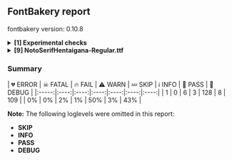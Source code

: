 ## FontBakery report

fontbakery version: 0.10.8

<details><summary><b>[1] Experimental checks</b></summary><div><details><summary>🔥 <b>FAIL:</b> Shapes languages in all GF glyphsets. (<a href="https://font-bakery.readthedocs.io/en/stable/fontbakery/profiles/googlefonts.html#com.google.fonts/check/glyphsets/shape_languages">com.google.fonts/check/glyphsets/shape_languages</a>)</summary><div>


* 🔥 **FAIL** No GF glyphset was found to be supported >80%, so language shaping support couldn't get checked. [code: no-glyphset-supported]
</div></details><br></div></details><details><summary><b>[9] NotoSerifHentaigana-Regular.ttf</b></summary><div><details><summary>💔 <b>ERROR:</b> Check that texts shape as per expectation (<a href="https://font-bakery.readthedocs.io/en/stable/fontbakery/profiles/<Section: Shaping Checks>.html#com.google.fonts/check/shaping/regression">com.google.fonts/check/shaping/regression</a>)</summary><div>


* 💔 **ERROR** Failed with KeyError: 'uni0E70'
</div></details><details><summary>🔥 <b>FAIL:</b> Check Google Fonts glyph coverage. (<a href="https://font-bakery.readthedocs.io/en/stable/fontbakery/profiles/googlefonts.html#com.google.fonts/check/glyph_coverage">com.google.fonts/check/glyph_coverage</a>)</summary><div>


* 🔥 **FAIL** Missing required codepoints:

	- 0x0021 (EXCLAMATION MARK)


	- 0x0022 (QUOTATION MARK)


	- 0x0023 (NUMBER SIGN)


	- 0x0024 (DOLLAR SIGN)


	- 0x0025 (PERCENT SIGN)


	- 0x0026 (AMPERSAND)


	- 0x0027 (APOSTROPHE)


	- 0x0028 (LEFT PARENTHESIS)


	- 0x0029 (RIGHT PARENTHESIS)


	- 0x002A (ASTERISK)


	- 0x002B (PLUS SIGN)


	- 0x002C (COMMA)


	- 0x002D (HYPHEN-MINUS)


	- 0x002E (FULL STOP)


	- 0x002F (SOLIDUS)


	- 0x0030 (DIGIT ZERO)


	- 0x0031 (DIGIT ONE)


	- 0x0032 (DIGIT TWO)


	- 0x0033 (DIGIT THREE)


	- 0x0034 (DIGIT FOUR)


	- 0x0035 (DIGIT FIVE)


	- 0x0036 (DIGIT SIX)


	- 0x0037 (DIGIT SEVEN)


	- 0x0038 (DIGIT EIGHT)


	- 0x0039 (DIGIT NINE)


	- 0x003A (COLON)


	- 0x003B (SEMICOLON)


	- 0x003C (LESS-THAN SIGN)


	- 0x003D (EQUALS SIGN)


	- 0x003E (GREATER-THAN SIGN)


	- 0x003F (QUESTION MARK)


	- 0x0040 (COMMERCIAL AT)


	- 0x0041 (LATIN CAPITAL LETTER A)


	- 0x0042 (LATIN CAPITAL LETTER B)


	- 0x0043 (LATIN CAPITAL LETTER C)


	- 0x0044 (LATIN CAPITAL LETTER D)


	- 0x0045 (LATIN CAPITAL LETTER E)


	- 0x0046 (LATIN CAPITAL LETTER F)


	- 0x0047 (LATIN CAPITAL LETTER G)


	- 0x0048 (LATIN CAPITAL LETTER H)


	- 0x0049 (LATIN CAPITAL LETTER I)


	- 0x004A (LATIN CAPITAL LETTER J)


	- 0x004B (LATIN CAPITAL LETTER K)


	- 0x004C (LATIN CAPITAL LETTER L)


	- 0x004D (LATIN CAPITAL LETTER M)


	- 0x004E (LATIN CAPITAL LETTER N)


	- 0x004F (LATIN CAPITAL LETTER O)


	- 0x0050 (LATIN CAPITAL LETTER P)


	- 0x0051 (LATIN CAPITAL LETTER Q)


	- 0x0052 (LATIN CAPITAL LETTER R)


	- 0x0053 (LATIN CAPITAL LETTER S)


	- 0x0054 (LATIN CAPITAL LETTER T)


	- 0x0055 (LATIN CAPITAL LETTER U)


	- 0x0056 (LATIN CAPITAL LETTER V)


	- 0x0057 (LATIN CAPITAL LETTER W)


	- 0x0058 (LATIN CAPITAL LETTER X)


	- 0x0059 (LATIN CAPITAL LETTER Y)


	- 0x005A (LATIN CAPITAL LETTER Z)


	- 0x005B (LEFT SQUARE BRACKET)


	- 0x005C (REVERSE SOLIDUS)


	- 0x005D (RIGHT SQUARE BRACKET)


	- 0x005E (CIRCUMFLEX ACCENT)


	- 0x005F (LOW LINE)


	- 0x0060 (GRAVE ACCENT)


	- 0x0061 (LATIN SMALL LETTER A)


	- 0x0062 (LATIN SMALL LETTER B)


	- 0x0063 (LATIN SMALL LETTER C)


	- 0x0064 (LATIN SMALL LETTER D)


	- 0x0065 (LATIN SMALL LETTER E)


	- 0x0066 (LATIN SMALL LETTER F)


	- 0x0067 (LATIN SMALL LETTER G)


	- 0x0068 (LATIN SMALL LETTER H)


	- 0x0069 (LATIN SMALL LETTER I)


	- 0x006A (LATIN SMALL LETTER J)


	- 0x006B (LATIN SMALL LETTER K)


	- 0x006C (LATIN SMALL LETTER L)


	- 0x006D (LATIN SMALL LETTER M)


	- 0x006E (LATIN SMALL LETTER N)


	- 0x006F (LATIN SMALL LETTER O)


	- 0x0070 (LATIN SMALL LETTER P)


	- 0x0071 (LATIN SMALL LETTER Q)


	- 0x0072 (LATIN SMALL LETTER R)


	- 0x0073 (LATIN SMALL LETTER S)


	- 0x0074 (LATIN SMALL LETTER T)


	- 0x0075 (LATIN SMALL LETTER U)


	- 0x0076 (LATIN SMALL LETTER V)


	- 0x0077 (LATIN SMALL LETTER W)


	- 0x0078 (LATIN SMALL LETTER X)


	- 0x0079 (LATIN SMALL LETTER Y)


	- 0x007A (LATIN SMALL LETTER Z)


	- 0x007B (LEFT CURLY BRACKET)


	- 0x007C (VERTICAL LINE)


	- 0x007D (RIGHT CURLY BRACKET)


	- 0x007E (TILDE)


	- 0x00A1 (INVERTED EXCLAMATION MARK)


	- 0x00A2 (CENT SIGN)


	- 0x00A3 (POUND SIGN)


	- 0x00A5 (YEN SIGN)


	- 0x00A7 (SECTION SIGN)


	- 0x00A8 (DIAERESIS)


	- 0x00A9 (COPYRIGHT SIGN)


	- 0x00AA (FEMININE ORDINAL INDICATOR)


	- 0x00AB (LEFT-POINTING DOUBLE ANGLE QUOTATION MARK)


	- 0x00AE (REGISTERED SIGN)


	- 0x00AF (MACRON)


	- 0x00B0 (DEGREE SIGN)


	- 0x00B4 (ACUTE ACCENT)


	- 0x00B6 (PILCROW SIGN)


	- 0x00B7 (MIDDLE DOT)


	- 0x00B8 (CEDILLA)


	- 0x00BA (MASCULINE ORDINAL INDICATOR)


	- 0x00BB (RIGHT-POINTING DOUBLE ANGLE QUOTATION MARK)


	- 0x00BF (INVERTED QUESTION MARK)


	- 0x00C0 (LATIN CAPITAL LETTER A WITH GRAVE)


	- 0x00C1 (LATIN CAPITAL LETTER A WITH ACUTE)


	- 0x00C2 (LATIN CAPITAL LETTER A WITH CIRCUMFLEX)


	- 0x00C3 (LATIN CAPITAL LETTER A WITH TILDE)


	- 0x00C4 (LATIN CAPITAL LETTER A WITH DIAERESIS)


	- 0x00C5 (LATIN CAPITAL LETTER A WITH RING ABOVE)


	- 0x00C6 (LATIN CAPITAL LETTER AE)


	- 0x00C7 (LATIN CAPITAL LETTER C WITH CEDILLA)


	- 0x00C8 (LATIN CAPITAL LETTER E WITH GRAVE)


	- 0x00C9 (LATIN CAPITAL LETTER E WITH ACUTE)


	- 0x00CA (LATIN CAPITAL LETTER E WITH CIRCUMFLEX)


	- 0x00CB (LATIN CAPITAL LETTER E WITH DIAERESIS)


	- 0x00CC (LATIN CAPITAL LETTER I WITH GRAVE)


	- 0x00CD (LATIN CAPITAL LETTER I WITH ACUTE)


	- 0x00CE (LATIN CAPITAL LETTER I WITH CIRCUMFLEX)


	- 0x00CF (LATIN CAPITAL LETTER I WITH DIAERESIS)


	- 0x00D0 (LATIN CAPITAL LETTER ETH)


	- 0x00D1 (LATIN CAPITAL LETTER N WITH TILDE)


	- 0x00D2 (LATIN CAPITAL LETTER O WITH GRAVE)


	- 0x00D3 (LATIN CAPITAL LETTER O WITH ACUTE)


	- 0x00D4 (LATIN CAPITAL LETTER O WITH CIRCUMFLEX)


	- 0x00D5 (LATIN CAPITAL LETTER O WITH TILDE)


	- 0x00D6 (LATIN CAPITAL LETTER O WITH DIAERESIS)


	- 0x00D7 (MULTIPLICATION SIGN)


	- 0x00D8 (LATIN CAPITAL LETTER O WITH STROKE)


	- 0x00D9 (LATIN CAPITAL LETTER U WITH GRAVE)


	- 0x00DA (LATIN CAPITAL LETTER U WITH ACUTE)


	- 0x00DB (LATIN CAPITAL LETTER U WITH CIRCUMFLEX)


	- 0x00DC (LATIN CAPITAL LETTER U WITH DIAERESIS)


	- 0x00DD (LATIN CAPITAL LETTER Y WITH ACUTE)


	- 0x00DE (LATIN CAPITAL LETTER THORN)


	- 0x00DF (LATIN SMALL LETTER SHARP S)


	- 0x00E0 (LATIN SMALL LETTER A WITH GRAVE)


	- 0x00E1 (LATIN SMALL LETTER A WITH ACUTE)


	- 0x00E2 (LATIN SMALL LETTER A WITH CIRCUMFLEX)


	- 0x00E3 (LATIN SMALL LETTER A WITH TILDE)


	- 0x00E4 (LATIN SMALL LETTER A WITH DIAERESIS)


	- 0x00E5 (LATIN SMALL LETTER A WITH RING ABOVE)


	- 0x00E6 (LATIN SMALL LETTER AE)


	- 0x00E7 (LATIN SMALL LETTER C WITH CEDILLA)


	- 0x00E8 (LATIN SMALL LETTER E WITH GRAVE)


	- 0x00E9 (LATIN SMALL LETTER E WITH ACUTE)


	- 0x00EA (LATIN SMALL LETTER E WITH CIRCUMFLEX)


	- 0x00EB (LATIN SMALL LETTER E WITH DIAERESIS)


	- 0x00EC (LATIN SMALL LETTER I WITH GRAVE)


	- 0x00ED (LATIN SMALL LETTER I WITH ACUTE)


	- 0x00EE (LATIN SMALL LETTER I WITH CIRCUMFLEX)


	- 0x00EF (LATIN SMALL LETTER I WITH DIAERESIS)


	- 0x00F0 (LATIN SMALL LETTER ETH)


	- 0x00F1 (LATIN SMALL LETTER N WITH TILDE)


	- 0x00F2 (LATIN SMALL LETTER O WITH GRAVE)


	- 0x00F3 (LATIN SMALL LETTER O WITH ACUTE)


	- 0x00F4 (LATIN SMALL LETTER O WITH CIRCUMFLEX)


	- 0x00F5 (LATIN SMALL LETTER O WITH TILDE)


	- 0x00F6 (LATIN SMALL LETTER O WITH DIAERESIS)


	- 0x00F7 (DIVISION SIGN)


	- 0x00F8 (LATIN SMALL LETTER O WITH STROKE)


	- 0x00F9 (LATIN SMALL LETTER U WITH GRAVE)


	- 0x00FA (LATIN SMALL LETTER U WITH ACUTE)


	- 0x00FB (LATIN SMALL LETTER U WITH CIRCUMFLEX)


	- 0x00FC (LATIN SMALL LETTER U WITH DIAERESIS)


	- 0x00FD (LATIN SMALL LETTER Y WITH ACUTE)


	- 0x00FE (LATIN SMALL LETTER THORN)


	- 0x00FF (LATIN SMALL LETTER Y WITH DIAERESIS)


	- 0x0100 (LATIN CAPITAL LETTER A WITH MACRON)


	- 0x0101 (LATIN SMALL LETTER A WITH MACRON)


	- 0x0102 (LATIN CAPITAL LETTER A WITH BREVE)


	- 0x0103 (LATIN SMALL LETTER A WITH BREVE)


	- 0x0104 (LATIN CAPITAL LETTER A WITH OGONEK)


	- 0x0105 (LATIN SMALL LETTER A WITH OGONEK)


	- 0x0106 (LATIN CAPITAL LETTER C WITH ACUTE)


	- 0x0107 (LATIN SMALL LETTER C WITH ACUTE)


	- 0x010A (LATIN CAPITAL LETTER C WITH DOT ABOVE)


	- 0x010B (LATIN SMALL LETTER C WITH DOT ABOVE)


	- 0x010C (LATIN CAPITAL LETTER C WITH CARON)


	- 0x010D (LATIN SMALL LETTER C WITH CARON)


	- 0x010E (LATIN CAPITAL LETTER D WITH CARON)


	- 0x010F (LATIN SMALL LETTER D WITH CARON)


	- 0x0110 (LATIN CAPITAL LETTER D WITH STROKE)


	- 0x0111 (LATIN SMALL LETTER D WITH STROKE)


	- 0x0112 (LATIN CAPITAL LETTER E WITH MACRON)


	- 0x0113 (LATIN SMALL LETTER E WITH MACRON)


	- 0x0116 (LATIN CAPITAL LETTER E WITH DOT ABOVE)


	- 0x0117 (LATIN SMALL LETTER E WITH DOT ABOVE)


	- 0x0118 (LATIN CAPITAL LETTER E WITH OGONEK)


	- 0x0119 (LATIN SMALL LETTER E WITH OGONEK)


	- 0x011A (LATIN CAPITAL LETTER E WITH CARON)


	- 0x011B (LATIN SMALL LETTER E WITH CARON)


	- 0x011E (LATIN CAPITAL LETTER G WITH BREVE)


	- 0x011F (LATIN SMALL LETTER G WITH BREVE)


	- 0x0120 (LATIN CAPITAL LETTER G WITH DOT ABOVE)


	- 0x0121 (LATIN SMALL LETTER G WITH DOT ABOVE)


	- 0x0122 (LATIN CAPITAL LETTER G WITH CEDILLA)


	- 0x0123 (LATIN SMALL LETTER G WITH CEDILLA)


	- 0x0126 (LATIN CAPITAL LETTER H WITH STROKE)


	- 0x0127 (LATIN SMALL LETTER H WITH STROKE)


	- 0x012A (LATIN CAPITAL LETTER I WITH MACRON)


	- 0x012B (LATIN SMALL LETTER I WITH MACRON)


	- 0x012E (LATIN CAPITAL LETTER I WITH OGONEK)


	- 0x012F (LATIN SMALL LETTER I WITH OGONEK)


	- 0x0130 (LATIN CAPITAL LETTER I WITH DOT ABOVE)


	- 0x0131 (LATIN SMALL LETTER DOTLESS I)


	- 0x0136 (LATIN CAPITAL LETTER K WITH CEDILLA)


	- 0x0137 (LATIN SMALL LETTER K WITH CEDILLA)


	- 0x0139 (LATIN CAPITAL LETTER L WITH ACUTE)


	- 0x013A (LATIN SMALL LETTER L WITH ACUTE)


	- 0x013B (LATIN CAPITAL LETTER L WITH CEDILLA)


	- 0x013C (LATIN SMALL LETTER L WITH CEDILLA)


	- 0x013D (LATIN CAPITAL LETTER L WITH CARON)


	- 0x013E (LATIN SMALL LETTER L WITH CARON)


	- 0x0141 (LATIN CAPITAL LETTER L WITH STROKE)


	- 0x0142 (LATIN SMALL LETTER L WITH STROKE)


	- 0x0143 (LATIN CAPITAL LETTER N WITH ACUTE)


	- 0x0144 (LATIN SMALL LETTER N WITH ACUTE)


	- 0x0145 (LATIN CAPITAL LETTER N WITH CEDILLA)


	- 0x0146 (LATIN SMALL LETTER N WITH CEDILLA)


	- 0x0147 (LATIN CAPITAL LETTER N WITH CARON)


	- 0x0148 (LATIN SMALL LETTER N WITH CARON)


	- 0x0150 (LATIN CAPITAL LETTER O WITH DOUBLE ACUTE)


	- 0x0151 (LATIN SMALL LETTER O WITH DOUBLE ACUTE)


	- 0x0152 (LATIN CAPITAL LIGATURE OE)


	- 0x0153 (LATIN SMALL LIGATURE OE)


	- 0x0154 (LATIN CAPITAL LETTER R WITH ACUTE)


	- 0x0155 (LATIN SMALL LETTER R WITH ACUTE)


	- 0x0158 (LATIN CAPITAL LETTER R WITH CARON)


	- 0x0159 (LATIN SMALL LETTER R WITH CARON)


	- 0x015A (LATIN CAPITAL LETTER S WITH ACUTE)


	- 0x015B (LATIN SMALL LETTER S WITH ACUTE)


	- 0x015E (LATIN CAPITAL LETTER S WITH CEDILLA)


	- 0x015F (LATIN SMALL LETTER S WITH CEDILLA)


	- 0x0160 (LATIN CAPITAL LETTER S WITH CARON)


	- 0x0161 (LATIN SMALL LETTER S WITH CARON)


	- 0x0164 (LATIN CAPITAL LETTER T WITH CARON)


	- 0x0165 (LATIN SMALL LETTER T WITH CARON)


	- 0x016A (LATIN CAPITAL LETTER U WITH MACRON)


	- 0x016B (LATIN SMALL LETTER U WITH MACRON)


	- 0x016E (LATIN CAPITAL LETTER U WITH RING ABOVE)


	- 0x016F (LATIN SMALL LETTER U WITH RING ABOVE)


	- 0x0170 (LATIN CAPITAL LETTER U WITH DOUBLE ACUTE)


	- 0x0171 (LATIN SMALL LETTER U WITH DOUBLE ACUTE)


	- 0x0172 (LATIN CAPITAL LETTER U WITH OGONEK)


	- 0x0173 (LATIN SMALL LETTER U WITH OGONEK)


	- 0x0174 (LATIN CAPITAL LETTER W WITH CIRCUMFLEX)


	- 0x0175 (LATIN SMALL LETTER W WITH CIRCUMFLEX)


	- 0x0176 (LATIN CAPITAL LETTER Y WITH CIRCUMFLEX)


	- 0x0177 (LATIN SMALL LETTER Y WITH CIRCUMFLEX)


	- 0x0178 (LATIN CAPITAL LETTER Y WITH DIAERESIS)


	- 0x0179 (LATIN CAPITAL LETTER Z WITH ACUTE)


	- 0x017A (LATIN SMALL LETTER Z WITH ACUTE)


	- 0x017B (LATIN CAPITAL LETTER Z WITH DOT ABOVE)


	- 0x017C (LATIN SMALL LETTER Z WITH DOT ABOVE)


	- 0x017D (LATIN CAPITAL LETTER Z WITH CARON)


	- 0x017E (LATIN SMALL LETTER Z WITH CARON)


	- 0x0218 (LATIN CAPITAL LETTER S WITH COMMA BELOW)


	- 0x0219 (LATIN SMALL LETTER S WITH COMMA BELOW)


	- 0x021A (LATIN CAPITAL LETTER T WITH COMMA BELOW)


	- 0x021B (LATIN SMALL LETTER T WITH COMMA BELOW)


	- 0x0237 (LATIN SMALL LETTER DOTLESS J)


	- 0x02C6 (MODIFIER LETTER CIRCUMFLEX ACCENT)


	- 0x02C7 (CARON)


	- 0x02D8 (BREVE)


	- 0x02D9 (DOT ABOVE)


	- 0x02DA (RING ABOVE)


	- 0x02DB (OGONEK)


	- 0x02DC (SMALL TILDE)


	- 0x02DD (DOUBLE ACUTE ACCENT)


	- 0x0300 (COMBINING GRAVE ACCENT)


	- 0x0301 (COMBINING ACUTE ACCENT)


	- 0x0302 (COMBINING CIRCUMFLEX ACCENT)


	- 0x0303 (COMBINING TILDE)


	- 0x0304 (COMBINING MACRON)


	- 0x0306 (COMBINING BREVE)


	- 0x0307 (COMBINING DOT ABOVE)


	- 0x0308 (COMBINING DIAERESIS)


	- 0x030A (COMBINING RING ABOVE)


	- 0x030B (COMBINING DOUBLE ACUTE ACCENT)


	- 0x030C (COMBINING CARON)


	- 0x0326 (COMBINING COMMA BELOW)


	- 0x0327 (COMBINING CEDILLA)


	- 0x0328 (COMBINING OGONEK)


	- 0x1E80 (LATIN CAPITAL LETTER W WITH GRAVE)


	- 0x1E81 (LATIN SMALL LETTER W WITH GRAVE)


	- 0x1E82 (LATIN CAPITAL LETTER W WITH ACUTE)


	- 0x1E83 (LATIN SMALL LETTER W WITH ACUTE)


	- 0x1E84 (LATIN CAPITAL LETTER W WITH DIAERESIS)


	- 0x1E85 (LATIN SMALL LETTER W WITH DIAERESIS)


	- 0x1E9E (LATIN CAPITAL LETTER SHARP S)


	- 0x1EF2 (LATIN CAPITAL LETTER Y WITH GRAVE)


	- 0x1EF3 (LATIN SMALL LETTER Y WITH GRAVE)


	- 0x2013 (EN DASH)


	- 0x2014 (EM DASH)


	- 0x2018 (LEFT SINGLE QUOTATION MARK)


	- 0x2019 (RIGHT SINGLE QUOTATION MARK)


	- 0x201A (SINGLE LOW-9 QUOTATION MARK)


	- 0x201C (LEFT DOUBLE QUOTATION MARK)


	- 0x201D (RIGHT DOUBLE QUOTATION MARK)


	- 0x201E (DOUBLE LOW-9 QUOTATION MARK)


	- 0x2022 (BULLET)


	- 0x2026 (HORIZONTAL ELLIPSIS)


	- 0x2039 (SINGLE LEFT-POINTING ANGLE QUOTATION MARK)


	- 0x203A (SINGLE RIGHT-POINTING ANGLE QUOTATION MARK)


	- 0x20AC (EURO SIGN)


	- 0x2122 (TRADE MARK SIGN)


	- 0x2212 (MINUS SIGN)
 [code: missing-codepoints]
</div></details><details><summary>🔥 <b>FAIL:</b> Check font follows the Google Fonts vertical metric schema (<a href="https://font-bakery.readthedocs.io/en/stable/fontbakery/profiles/googlefonts.html#com.google.fonts/check/vertical_metrics">com.google.fonts/check/vertical_metrics</a>)</summary><div>


* 🔥 **FAIL** The sum of hhea.ascender + abs(hhea.descender) + hhea.lineGap is 1000 when it should be at least 1200 [code: bad-hhea-range]
</div></details><details><summary>🔥 <b>FAIL:</b> Check font can render its own name. (<a href="https://font-bakery.readthedocs.io/en/stable/fontbakery/profiles/googlefonts.html#com.google.fonts/check/render_own_name">com.google.fonts/check/render_own_name</a>)</summary><div>


* 🔥 **FAIL** .notdef glyphs were found when attempting to render Noto Serif Hentaigana [code: render-own-name]
</div></details><details><summary>🔥 <b>FAIL:</b> Noto fonts must have an ARTICLE.en_us.html file (<a href="https://font-bakery.readthedocs.io/en/stable/fontbakery/profiles/googlefonts.html#com.google.fonts/check/description/noto_has_article">com.google.fonts/check/description/noto_has_article</a>)</summary><div>


* 🔥 **FAIL** This is a Noto font but it lacks an ARTICLE.en_us.html file [code: missing-article]
</div></details><details><summary>🔥 <b>FAIL:</b> Checking correctness of monospaced metadata. (<a href="https://font-bakery.readthedocs.io/en/stable/fontbakery/profiles/name.html#com.google.fonts/check/monospace">com.google.fonts/check/monospace</a>)</summary><div>


* 🔥 **FAIL** The PANOSE numbers are incorrect for a monospaced font. Note: Family Type is set to 0, which does not seem right. [code: mono-bad-panose]
* ⚠ **WARN** The OpenType spec recomments at https://learn.microsoft.com/en-us/typography/opentype/spec/recom#hhea-table that hhea.numberOfHMetrics be set to 3 but this font has 290 instead.
Please read https://github.com/fonttools/fonttools/issues/3014 to decide whether this makes sense for your font. [code: bad-numberOfHMetrics]
* ⚠ **WARN** Font is monospaced but 2 glyphs (0.69%) have a different width. You should check the widths of: ['space', 'uni00A0'] [code: mono-outliers]
</div></details><details><summary>⚠ <b>WARN:</b> Check for codepoints not covered by METADATA subsets. (<a href="https://font-bakery.readthedocs.io/en/stable/fontbakery/profiles/googlefonts.html#com.google.fonts/check/metadata/unreachable_subsetting">com.google.fonts/check/metadata/unreachable_subsetting</a>)</summary><div>


* ⚠ **WARN** The following codepoints supported by the font are not covered by
    any subsets defined in the font's metadata file, and will never
    be served. You can solve this by either manually adding additional
    subset declarations to METADATA.pb, or by editing the glyphset
    definitions.

 * U+0020 SPACE: try adding one of: new-tai-lue, cypro-minoan, sora-sompeng, nushu, bassa-vah, meetei-mayek, siddham, yezidi, tagbanwa, ahom, old-uyghur, old-italic, meroitic-hieroglyphs, signwriting, tifinagh, hatran, chorasmian, coptic, osage, old-permic, lepcha, mayan-numerals, old-turkic, tirhuta, avestan, lycian, khudawadi, bhaiksuki, deseret, gunjala-gondi, tangut, runic, warang-citi, lisu, tangsa, medefaidrin, psalter-pahlavi, music, math, phoenician, hanifi-rohingya, old-south-arabian, cham, soyombo, toto, anatolian-hieroglyphs, caucasian-albanian, dives-akuru, phags-pa, hanunoo, gothic, duployan, adlam, modi, mro, palmyrene, cherokee, latin, tagalog, vai, saurashtra, nabataean, yi, meroitic-cursive, miao, batak, mongolian, kawi, khojki, nag-mundari, tai-le, makasar, elbasan, syloti-nagri, sogdian, balinese, dogra, shavian, inscriptional-pahlavi, sharada, elymaic, carian, braille, kaithi, old-hungarian, javanese, chakma, takri, tai-tham, imperial-aramaic, old-sogdian, syriac, samaritan, old-north-arabian, nyiakeng-puachue-hmong, buginese, mahajani, grantha, pau-cin-hau, tai-viet, thaana, sundanese, masaram-gondi, indic-siyaq-numbers, glagolitic, kayah-li, khmer, rejang, ugaritic, mende-kikakui, buhid, old-persian, mandaic, brahmi, kharoshthi, lydian, cypriot, nko, cuneiform, khitan-small-script, limbu, symbols, newa, manichaean, bamum, vithkuqi, linear-a, multani, zanabazar-square, nandinagari, canadian-aboriginal, wancho, ol-chiki, linear-b, osmanya, inscriptional-parthian, pahawh-hmong, marchen, meroitic, ogham
 * U+00A0 NO-BREAK SPACE: try adding one of: new-tai-lue, cypro-minoan, sora-sompeng, nushu, bassa-vah, meetei-mayek, siddham, yezidi, tagbanwa, ahom, old-uyghur, old-italic, meroitic-hieroglyphs, signwriting, tifinagh, hatran, chorasmian, coptic, osage, old-permic, lepcha, mayan-numerals, old-turkic, tirhuta, avestan, lycian, khudawadi, bhaiksuki, deseret, gunjala-gondi, tangut, runic, warang-citi, lisu, tangsa, medefaidrin, psalter-pahlavi, music, math, phoenician, hanifi-rohingya, old-south-arabian, cham, soyombo, toto, anatolian-hieroglyphs, caucasian-albanian, dives-akuru, phags-pa, hanunoo, gothic, duployan, adlam, modi, mro, palmyrene, cherokee, latin, tagalog, vai, saurashtra, nabataean, yi, meroitic-cursive, miao, batak, mongolian, kawi, khojki, nag-mundari, tai-le, makasar, elbasan, syloti-nagri, sogdian, balinese, dogra, shavian, inscriptional-pahlavi, sharada, elymaic, carian, braille, kaithi, old-hungarian, javanese, chakma, takri, tai-tham, imperial-aramaic, old-sogdian, syriac, samaritan, old-north-arabian, nyiakeng-puachue-hmong, buginese, mahajani, grantha, pau-cin-hau, tai-viet, thaana, sundanese, masaram-gondi, indic-siyaq-numbers, glagolitic, kayah-li, rejang, ugaritic, mende-kikakui, buhid, old-persian, mandaic, brahmi, kharoshthi, lydian, cypriot, nko, cuneiform, khitan-small-script, limbu, symbols, newa, manichaean, bamum, vithkuqi, linear-a, multani, zanabazar-square, nandinagari, canadian-aboriginal, wancho, ol-chiki, linear-b, osmanya, inscriptional-parthian, pahawh-hmong, marchen, meroitic, ogham
 * U+1B002 HENTAIGANA LETTER A-1: not included in any glyphset definition
 * U+1B003 HENTAIGANA LETTER A-2: not included in any glyphset definition
 * U+1B004 HENTAIGANA LETTER A-3: not included in any glyphset definition
 * U+1B005 HENTAIGANA LETTER A-WO: not included in any glyphset definition
 * U+1B006 HENTAIGANA LETTER I-1: not included in any glyphset definition
 * U+1B007 HENTAIGANA LETTER I-2: not included in any glyphset definition
 * U+1B008 HENTAIGANA LETTER I-3: not included in any glyphset definition
 * U+1B009 HENTAIGANA LETTER I-4: not included in any glyphset definition
 * U+1B00A HENTAIGANA LETTER U-1: not included in any glyphset definition
 * U+1B00B HENTAIGANA LETTER U-2: not included in any glyphset definition
 * U+1B00C HENTAIGANA LETTER U-3: not included in any glyphset definition
 * U+1B00D HENTAIGANA LETTER U-4: not included in any glyphset definition
 * U+1B00E HENTAIGANA LETTER U-5: not included in any glyphset definition
 * U+1B00F HENTAIGANA LETTER E-2: not included in any glyphset definition
 * U+1B010 HENTAIGANA LETTER E-3: not included in any glyphset definition
 * U+1B011 HENTAIGANA LETTER E-4: not included in any glyphset definition
 * U+1B012 HENTAIGANA LETTER E-5: not included in any glyphset definition
 * U+1B013 HENTAIGANA LETTER E-6: not included in any glyphset definition
 * U+1B014 HENTAIGANA LETTER O-1: not included in any glyphset definition
 * U+1B015 HENTAIGANA LETTER O-2: not included in any glyphset definition
 * U+1B016 HENTAIGANA LETTER O-3: not included in any glyphset definition
 * U+1B017 HENTAIGANA LETTER KA-1: not included in any glyphset definition
 * U+1B018 HENTAIGANA LETTER KA-2: not included in any glyphset definition
 * U+1B019 HENTAIGANA LETTER KA-3: not included in any glyphset definition
 * U+1B01A HENTAIGANA LETTER KA-4: not included in any glyphset definition
 * U+1B01B HENTAIGANA LETTER KA-5: not included in any glyphset definition
 * U+1B01C HENTAIGANA LETTER KA-6: not included in any glyphset definition
 * U+1B01D HENTAIGANA LETTER KA-7: not included in any glyphset definition
 * U+1B01E HENTAIGANA LETTER KA-8: not included in any glyphset definition
 * U+1B01F HENTAIGANA LETTER KA-9: not included in any glyphset definition
 * U+1B020 HENTAIGANA LETTER KA-10: not included in any glyphset definition
 * U+1B021 HENTAIGANA LETTER KA-11: not included in any glyphset definition
 * U+1B022 HENTAIGANA LETTER KA-KE: not included in any glyphset definition
 * U+1B023 HENTAIGANA LETTER KI-1: not included in any glyphset definition
 * U+1B024 HENTAIGANA LETTER KI-2: not included in any glyphset definition
 * U+1B025 HENTAIGANA LETTER KI-3: not included in any glyphset definition
 * U+1B026 HENTAIGANA LETTER KI-4: not included in any glyphset definition
 * U+1B027 HENTAIGANA LETTER KI-5: not included in any glyphset definition
 * U+1B028 HENTAIGANA LETTER KI-6: not included in any glyphset definition
 * U+1B029 HENTAIGANA LETTER KI-7: not included in any glyphset definition
 * U+1B02A HENTAIGANA LETTER KI-8: not included in any glyphset definition
 * U+1B02B HENTAIGANA LETTER KU-1: not included in any glyphset definition
 * U+1B02C HENTAIGANA LETTER KU-2: not included in any glyphset definition
 * U+1B02D HENTAIGANA LETTER KU-3: not included in any glyphset definition
 * U+1B02E HENTAIGANA LETTER KU-4: not included in any glyphset definition
 * U+1B02F HENTAIGANA LETTER KU-5: not included in any glyphset definition
 * U+1B030 HENTAIGANA LETTER KU-6: not included in any glyphset definition
 * U+1B031 HENTAIGANA LETTER KU-7: not included in any glyphset definition
 * U+1B032 HENTAIGANA LETTER KE-1: not included in any glyphset definition
 * U+1B033 HENTAIGANA LETTER KE-2: not included in any glyphset definition
 * U+1B034 HENTAIGANA LETTER KE-3: not included in any glyphset definition
 * U+1B035 HENTAIGANA LETTER KE-4: not included in any glyphset definition
 * U+1B036 HENTAIGANA LETTER KE-5: not included in any glyphset definition
 * U+1B037 HENTAIGANA LETTER KE-6: not included in any glyphset definition
 * U+1B038 HENTAIGANA LETTER KO-1: not included in any glyphset definition
 * U+1B039 HENTAIGANA LETTER KO-2: not included in any glyphset definition
 * U+1B03A HENTAIGANA LETTER KO-3: not included in any glyphset definition
 * U+1B03B HENTAIGANA LETTER KO-KI: not included in any glyphset definition
 * U+1B03C HENTAIGANA LETTER SA-1: not included in any glyphset definition
 * U+1B03D HENTAIGANA LETTER SA-2: not included in any glyphset definition
 * U+1B03E HENTAIGANA LETTER SA-3: not included in any glyphset definition
 * U+1B03F HENTAIGANA LETTER SA-4: not included in any glyphset definition
 * U+1B040 HENTAIGANA LETTER SA-5: not included in any glyphset definition
 * U+1B041 HENTAIGANA LETTER SA-6: not included in any glyphset definition
 * U+1B042 HENTAIGANA LETTER SA-7: not included in any glyphset definition
 * U+1B043 HENTAIGANA LETTER SA-8: not included in any glyphset definition
 * U+1B044 HENTAIGANA LETTER SI-1: not included in any glyphset definition
 * U+1B045 HENTAIGANA LETTER SI-2: not included in any glyphset definition
 * U+1B046 HENTAIGANA LETTER SI-3: not included in any glyphset definition
 * U+1B047 HENTAIGANA LETTER SI-4: not included in any glyphset definition
 * U+1B048 HENTAIGANA LETTER SI-5: not included in any glyphset definition
 * U+1B049 HENTAIGANA LETTER SI-6: not included in any glyphset definition
 * U+1B04A HENTAIGANA LETTER SU-1: not included in any glyphset definition
 * U+1B04B HENTAIGANA LETTER SU-2: not included in any glyphset definition
 * U+1B04C HENTAIGANA LETTER SU-3: not included in any glyphset definition
 * U+1B04D HENTAIGANA LETTER SU-4: not included in any glyphset definition
 * U+1B04E HENTAIGANA LETTER SU-5: not included in any glyphset definition
 * U+1B04F HENTAIGANA LETTER SU-6: not included in any glyphset definition
 * U+1B050 HENTAIGANA LETTER SU-7: not included in any glyphset definition
 * U+1B051 HENTAIGANA LETTER SU-8: not included in any glyphset definition
 * U+1B052 HENTAIGANA LETTER SE-1: not included in any glyphset definition
 * U+1B053 HENTAIGANA LETTER SE-2: not included in any glyphset definition
 * U+1B054 HENTAIGANA LETTER SE-3: not included in any glyphset definition
 * U+1B055 HENTAIGANA LETTER SE-4: not included in any glyphset definition
 * U+1B056 HENTAIGANA LETTER SE-5: not included in any glyphset definition
 * U+1B057 HENTAIGANA LETTER SO-1: not included in any glyphset definition
 * U+1B058 HENTAIGANA LETTER SO-2: not included in any glyphset definition
 * U+1B059 HENTAIGANA LETTER SO-3: not included in any glyphset definition
 * U+1B05A HENTAIGANA LETTER SO-4: not included in any glyphset definition
 * U+1B05B HENTAIGANA LETTER SO-5: not included in any glyphset definition
 * U+1B05C HENTAIGANA LETTER SO-6: not included in any glyphset definition
 * U+1B05D HENTAIGANA LETTER SO-7: not included in any glyphset definition
 * U+1B05E HENTAIGANA LETTER TA-1: not included in any glyphset definition
 * U+1B05F HENTAIGANA LETTER TA-2: not included in any glyphset definition
 * U+1B060 HENTAIGANA LETTER TA-3: not included in any glyphset definition
 * U+1B061 HENTAIGANA LETTER TA-4: not included in any glyphset definition
 * U+1B062 HENTAIGANA LETTER TI-1: not included in any glyphset definition
 * U+1B063 HENTAIGANA LETTER TI-2: not included in any glyphset definition
 * U+1B064 HENTAIGANA LETTER TI-3: not included in any glyphset definition
 * U+1B065 HENTAIGANA LETTER TI-4: not included in any glyphset definition
 * U+1B066 HENTAIGANA LETTER TI-5: not included in any glyphset definition
 * U+1B067 HENTAIGANA LETTER TI-6: not included in any glyphset definition
 * U+1B068 HENTAIGANA LETTER TI-7: not included in any glyphset definition
 * U+1B069 HENTAIGANA LETTER TU-1: not included in any glyphset definition
 * U+1B06A HENTAIGANA LETTER TU-2: not included in any glyphset definition
 * U+1B06B HENTAIGANA LETTER TU-3: not included in any glyphset definition
 * U+1B06C HENTAIGANA LETTER TU-4: not included in any glyphset definition
 * U+1B06D HENTAIGANA LETTER TU-TO: not included in any glyphset definition
 * U+1B06E HENTAIGANA LETTER TE-1: not included in any glyphset definition
 * U+1B06F HENTAIGANA LETTER TE-2: not included in any glyphset definition
 * U+1B070 HENTAIGANA LETTER TE-3: not included in any glyphset definition
 * U+1B071 HENTAIGANA LETTER TE-4: not included in any glyphset definition
 * U+1B072 HENTAIGANA LETTER TE-5: not included in any glyphset definition
 * U+1B073 HENTAIGANA LETTER TE-6: not included in any glyphset definition
 * U+1B074 HENTAIGANA LETTER TE-7: not included in any glyphset definition
 * U+1B075 HENTAIGANA LETTER TE-8: not included in any glyphset definition
 * U+1B076 HENTAIGANA LETTER TE-9: not included in any glyphset definition
 * U+1B077 HENTAIGANA LETTER TO-1: not included in any glyphset definition
 * U+1B078 HENTAIGANA LETTER TO-2: not included in any glyphset definition
 * U+1B079 HENTAIGANA LETTER TO-3: not included in any glyphset definition
 * U+1B07A HENTAIGANA LETTER TO-4: not included in any glyphset definition
 * U+1B07B HENTAIGANA LETTER TO-5: not included in any glyphset definition
 * U+1B07C HENTAIGANA LETTER TO-6: not included in any glyphset definition
 * U+1B07D HENTAIGANA LETTER TO-RA: not included in any glyphset definition
 * U+1B07E HENTAIGANA LETTER NA-1: not included in any glyphset definition
 * U+1B07F HENTAIGANA LETTER NA-2: not included in any glyphset definition
 * U+1B080 HENTAIGANA LETTER NA-3: not included in any glyphset definition
 * U+1B081 HENTAIGANA LETTER NA-4: not included in any glyphset definition
 * U+1B082 HENTAIGANA LETTER NA-5: not included in any glyphset definition
 * U+1B083 HENTAIGANA LETTER NA-6: not included in any glyphset definition
 * U+1B084 HENTAIGANA LETTER NA-7: not included in any glyphset definition
 * U+1B085 HENTAIGANA LETTER NA-8: not included in any glyphset definition
 * U+1B086 HENTAIGANA LETTER NA-9: not included in any glyphset definition
 * U+1B087 HENTAIGANA LETTER NI-1: not included in any glyphset definition
 * U+1B088 HENTAIGANA LETTER NI-2: not included in any glyphset definition
 * U+1B089 HENTAIGANA LETTER NI-3: not included in any glyphset definition
 * U+1B08A HENTAIGANA LETTER NI-4: not included in any glyphset definition
 * U+1B08B HENTAIGANA LETTER NI-5: not included in any glyphset definition
 * U+1B08C HENTAIGANA LETTER NI-6: not included in any glyphset definition
 * U+1B08D HENTAIGANA LETTER NI-7: not included in any glyphset definition
 * U+1B08E HENTAIGANA LETTER NI-TE: not included in any glyphset definition
 * U+1B08F HENTAIGANA LETTER NU-1: not included in any glyphset definition
 * U+1B090 HENTAIGANA LETTER NU-2: not included in any glyphset definition
 * U+1B091 HENTAIGANA LETTER NU-3: not included in any glyphset definition
 * U+1B092 HENTAIGANA LETTER NE-1: not included in any glyphset definition
 * U+1B093 HENTAIGANA LETTER NE-2: not included in any glyphset definition
 * U+1B094 HENTAIGANA LETTER NE-3: not included in any glyphset definition
 * U+1B095 HENTAIGANA LETTER NE-4: not included in any glyphset definition
 * U+1B096 HENTAIGANA LETTER NE-5: not included in any glyphset definition
 * U+1B097 HENTAIGANA LETTER NE-6: not included in any glyphset definition
 * U+1B098 HENTAIGANA LETTER NE-KO: not included in any glyphset definition
 * U+1B099 HENTAIGANA LETTER NO-1: not included in any glyphset definition
 * U+1B09A HENTAIGANA LETTER NO-2: not included in any glyphset definition
 * U+1B09B HENTAIGANA LETTER NO-3: not included in any glyphset definition
 * U+1B09C HENTAIGANA LETTER NO-4: not included in any glyphset definition
 * U+1B09D HENTAIGANA LETTER NO-5: not included in any glyphset definition
 * U+1B09E HENTAIGANA LETTER HA-1: not included in any glyphset definition
 * U+1B09F HENTAIGANA LETTER HA-2: not included in any glyphset definition
 * U+1B0A0 HENTAIGANA LETTER HA-3: not included in any glyphset definition
 * U+1B0A1 HENTAIGANA LETTER HA-4: not included in any glyphset definition
 * U+1B0A2 HENTAIGANA LETTER HA-5: not included in any glyphset definition
 * U+1B0A3 HENTAIGANA LETTER HA-6: not included in any glyphset definition
 * U+1B0A4 HENTAIGANA LETTER HA-7: not included in any glyphset definition
 * U+1B0A5 HENTAIGANA LETTER HA-8: not included in any glyphset definition
 * U+1B0A6 HENTAIGANA LETTER HA-9: not included in any glyphset definition
 * U+1B0A7 HENTAIGANA LETTER HA-10: not included in any glyphset definition
 * U+1B0A8 HENTAIGANA LETTER HA-11: not included in any glyphset definition
 * U+1B0A9 HENTAIGANA LETTER HI-1: not included in any glyphset definition
 * U+1B0AA HENTAIGANA LETTER HI-2: not included in any glyphset definition
 * U+1B0AB HENTAIGANA LETTER HI-3: not included in any glyphset definition
 * U+1B0AC HENTAIGANA LETTER HI-4: not included in any glyphset definition
 * U+1B0AD HENTAIGANA LETTER HI-5: not included in any glyphset definition
 * U+1B0AE HENTAIGANA LETTER HI-6: not included in any glyphset definition
 * U+1B0AF HENTAIGANA LETTER HI-7: not included in any glyphset definition
 * U+1B0B0 HENTAIGANA LETTER HU-1: not included in any glyphset definition
 * U+1B0B1 HENTAIGANA LETTER HU-2: not included in any glyphset definition
 * U+1B0B2 HENTAIGANA LETTER HU-3: not included in any glyphset definition
 * U+1B0B3 HENTAIGANA LETTER HE-1: not included in any glyphset definition
 * U+1B0B4 HENTAIGANA LETTER HE-2: not included in any glyphset definition
 * U+1B0B5 HENTAIGANA LETTER HE-3: not included in any glyphset definition
 * U+1B0B6 HENTAIGANA LETTER HE-4: not included in any glyphset definition
 * U+1B0B7 HENTAIGANA LETTER HE-5: not included in any glyphset definition
 * U+1B0B8 HENTAIGANA LETTER HE-6: not included in any glyphset definition
 * U+1B0B9 HENTAIGANA LETTER HE-7: not included in any glyphset definition
 * U+1B0BA HENTAIGANA LETTER HO-1: not included in any glyphset definition
 * U+1B0BB HENTAIGANA LETTER HO-2: not included in any glyphset definition
 * U+1B0BC HENTAIGANA LETTER HO-3: not included in any glyphset definition
 * U+1B0BD HENTAIGANA LETTER HO-4: not included in any glyphset definition
 * U+1B0BE HENTAIGANA LETTER HO-5: not included in any glyphset definition
 * U+1B0BF HENTAIGANA LETTER HO-6: not included in any glyphset definition
 * U+1B0C0 HENTAIGANA LETTER HO-7: not included in any glyphset definition
 * U+1B0C1 HENTAIGANA LETTER HO-8: not included in any glyphset definition
 * U+1B0C2 HENTAIGANA LETTER MA-1: not included in any glyphset definition
 * U+1B0C3 HENTAIGANA LETTER MA-2: not included in any glyphset definition
 * U+1B0C4 HENTAIGANA LETTER MA-3: not included in any glyphset definition
 * U+1B0C5 HENTAIGANA LETTER MA-4: not included in any glyphset definition
 * U+1B0C6 HENTAIGANA LETTER MA-5: not included in any glyphset definition
 * U+1B0C7 HENTAIGANA LETTER MA-6: not included in any glyphset definition
 * U+1B0C8 HENTAIGANA LETTER MA-7: not included in any glyphset definition
 * U+1B0C9 HENTAIGANA LETTER MI-1: not included in any glyphset definition
 * U+1B0CA HENTAIGANA LETTER MI-2: not included in any glyphset definition
 * U+1B0CB HENTAIGANA LETTER MI-3: not included in any glyphset definition
 * U+1B0CC HENTAIGANA LETTER MI-4: not included in any glyphset definition
 * U+1B0CD HENTAIGANA LETTER MI-5: not included in any glyphset definition
 * U+1B0CE HENTAIGANA LETTER MI-6: not included in any glyphset definition
 * U+1B0CF HENTAIGANA LETTER MI-7: not included in any glyphset definition
 * U+1B0D0 HENTAIGANA LETTER MU-1: not included in any glyphset definition
 * U+1B0D1 HENTAIGANA LETTER MU-2: not included in any glyphset definition
 * U+1B0D2 HENTAIGANA LETTER MU-3: not included in any glyphset definition
 * U+1B0D3 HENTAIGANA LETTER MU-4: not included in any glyphset definition
 * U+1B0D4 HENTAIGANA LETTER ME-1: not included in any glyphset definition
 * U+1B0D5 HENTAIGANA LETTER ME-2: not included in any glyphset definition
 * U+1B0D6 HENTAIGANA LETTER ME-MA: not included in any glyphset definition
 * U+1B0D7 HENTAIGANA LETTER MO-1: not included in any glyphset definition
 * U+1B0D8 HENTAIGANA LETTER MO-2: not included in any glyphset definition
 * U+1B0D9 HENTAIGANA LETTER MO-3: not included in any glyphset definition
 * U+1B0DA HENTAIGANA LETTER MO-4: not included in any glyphset definition
 * U+1B0DB HENTAIGANA LETTER MO-5: not included in any glyphset definition
 * U+1B0DC HENTAIGANA LETTER MO-6: not included in any glyphset definition
 * U+1B0DD HENTAIGANA LETTER YA-1: not included in any glyphset definition
 * U+1B0DE HENTAIGANA LETTER YA-2: not included in any glyphset definition
 * U+1B0DF HENTAIGANA LETTER YA-3: not included in any glyphset definition
 * U+1B0E0 HENTAIGANA LETTER YA-4: not included in any glyphset definition
 * U+1B0E1 HENTAIGANA LETTER YA-5: not included in any glyphset definition
 * U+1B0E2 HENTAIGANA LETTER YA-YO: not included in any glyphset definition
 * U+1B0E3 HENTAIGANA LETTER YU-1: not included in any glyphset definition
 * U+1B0E4 HENTAIGANA LETTER YU-2: not included in any glyphset definition
 * U+1B0E5 HENTAIGANA LETTER YU-3: not included in any glyphset definition
 * U+1B0E6 HENTAIGANA LETTER YU-4: not included in any glyphset definition
 * U+1B0E7 HENTAIGANA LETTER YO-1: not included in any glyphset definition
 * U+1B0E8 HENTAIGANA LETTER YO-2: not included in any glyphset definition
 * U+1B0E9 HENTAIGANA LETTER YO-3: not included in any glyphset definition
 * U+1B0EA HENTAIGANA LETTER YO-4: not included in any glyphset definition
 * U+1B0EB HENTAIGANA LETTER YO-5: not included in any glyphset definition
 * U+1B0EC HENTAIGANA LETTER YO-6: not included in any glyphset definition
 * U+1B0ED HENTAIGANA LETTER RA-1: not included in any glyphset definition
 * U+1B0EE HENTAIGANA LETTER RA-2: not included in any glyphset definition
 * U+1B0EF HENTAIGANA LETTER RA-3: not included in any glyphset definition
 * U+1B0F0 HENTAIGANA LETTER RA-4: not included in any glyphset definition
 * U+1B0F1 HENTAIGANA LETTER RI-1: not included in any glyphset definition
 * U+1B0F2 HENTAIGANA LETTER RI-2: not included in any glyphset definition
 * U+1B0F3 HENTAIGANA LETTER RI-3: not included in any glyphset definition
 * U+1B0F4 HENTAIGANA LETTER RI-4: not included in any glyphset definition
 * U+1B0F5 HENTAIGANA LETTER RI-5: not included in any glyphset definition
 * U+1B0F6 HENTAIGANA LETTER RI-6: not included in any glyphset definition
 * U+1B0F7 HENTAIGANA LETTER RI-7: not included in any glyphset definition
 * U+1B0F8 HENTAIGANA LETTER RU-1: not included in any glyphset definition
 * U+1B0F9 HENTAIGANA LETTER RU-2: not included in any glyphset definition
 * U+1B0FA HENTAIGANA LETTER RU-3: not included in any glyphset definition
 * U+1B0FB HENTAIGANA LETTER RU-4: not included in any glyphset definition
 * U+1B0FC HENTAIGANA LETTER RU-5: not included in any glyphset definition
 * U+1B0FD HENTAIGANA LETTER RU-6: not included in any glyphset definition
 * U+1B0FE HENTAIGANA LETTER RE-1: not included in any glyphset definition
 * U+1B0FF HENTAIGANA LETTER RE-2: not included in any glyphset definition
 * U+1B100 HENTAIGANA LETTER RE-3: not included in any glyphset definition
 * U+1B101 HENTAIGANA LETTER RE-4: not included in any glyphset definition
 * U+1B102 HENTAIGANA LETTER RO-1: not included in any glyphset definition
 * U+1B103 HENTAIGANA LETTER RO-2: not included in any glyphset definition
 * U+1B104 HENTAIGANA LETTER RO-3: not included in any glyphset definition
 * U+1B105 HENTAIGANA LETTER RO-4: not included in any glyphset definition
 * U+1B106 HENTAIGANA LETTER RO-5: not included in any glyphset definition
 * U+1B107 HENTAIGANA LETTER RO-6: not included in any glyphset definition
 * U+1B108 HENTAIGANA LETTER WA-1: not included in any glyphset definition
 * U+1B109 HENTAIGANA LETTER WA-2: not included in any glyphset definition
 * U+1B10A HENTAIGANA LETTER WA-3: not included in any glyphset definition
 * U+1B10B HENTAIGANA LETTER WA-4: not included in any glyphset definition
 * U+1B10C HENTAIGANA LETTER WA-5: not included in any glyphset definition
 * U+1B10D HENTAIGANA LETTER WI-1: not included in any glyphset definition
 * U+1B10E HENTAIGANA LETTER WI-2: not included in any glyphset definition
 * U+1B10F HENTAIGANA LETTER WI-3: not included in any glyphset definition
 * U+1B110 HENTAIGANA LETTER WI-4: not included in any glyphset definition
 * U+1B111 HENTAIGANA LETTER WI-5: not included in any glyphset definition
 * U+1B112 HENTAIGANA LETTER WE-1: not included in any glyphset definition
 * U+1B113 HENTAIGANA LETTER WE-2: not included in any glyphset definition
 * U+1B114 HENTAIGANA LETTER WE-3: not included in any glyphset definition
 * U+1B115 HENTAIGANA LETTER WE-4: not included in any glyphset definition
 * U+1B116 HENTAIGANA LETTER WO-1: not included in any glyphset definition
 * U+1B117 HENTAIGANA LETTER WO-2: not included in any glyphset definition
 * U+1B118 HENTAIGANA LETTER WO-3: not included in any glyphset definition
 * U+1B119 HENTAIGANA LETTER WO-4: not included in any glyphset definition
 * U+1B11A HENTAIGANA LETTER WO-5: not included in any glyphset definition
 * U+1B11B HENTAIGANA LETTER WO-6: not included in any glyphset definition
 * U+1B11C HENTAIGANA LETTER WO-7: not included in any glyphset definition
 * U+1B11D HENTAIGANA LETTER N-MU-MO-1: not included in any glyphset definition
 * U+1B11E HENTAIGANA LETTER N-MU-MO-2: not included in any glyphset definition
 * U+1B120 KATAKANA LETTER ARCHAIC YI: not included in any glyphset definition
 * U+1B121 KATAKANA LETTER ARCHAIC YE: not included in any glyphset definition
 * U+1B122 KATAKANA LETTER ARCHAIC WU: not included in any glyphset definition

Or you can add the above codepoints to one of the subsets supported by the font:  [code: unreachable-subsetting]
</div></details><details><summary>⚠ <b>WARN:</b> Ensure fonts have ScriptLangTags declared on the 'meta' table. (<a href="https://font-bakery.readthedocs.io/en/stable/fontbakery/profiles/googlefonts.html#com.google.fonts/check/meta/script_lang_tags">com.google.fonts/check/meta/script_lang_tags</a>)</summary><div>


* ⚠ **WARN** This font file does not have a 'meta' table. [code: lacks-meta-table]
</div></details><details><summary>⚠ <b>WARN:</b> Does GPOS table have kerning information? This check skips monospaced fonts as defined by post.isFixedPitch value (<a href="https://font-bakery.readthedocs.io/en/stable/fontbakery/profiles/gpos.html#com.google.fonts/check/gpos_kerning_info">com.google.fonts/check/gpos_kerning_info</a>)</summary><div>


* ⚠ **WARN** GPOS table lacks kerning information. [code: lacks-kern-info]
</div></details><br></div></details>

### Summary

| 💔 ERROR | ☠ FATAL | 🔥 FAIL | ⚠ WARN | 💤 SKIP | ℹ INFO | 🍞 PASS | 🔎 DEBUG |
|:-----:|:----:|:----:|:----:|:----:|:----:|:----:|
| 1 | 0 | 6 | 3 | 128 | 8 | 109 |
| 0% | 0% | 2% | 1% | 50% | 3% | 43% |

**Note:** The following loglevels were omitted in this report:
* **SKIP**
* **INFO**
* **PASS**
* **DEBUG**
